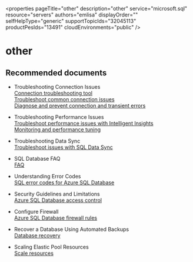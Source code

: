 <properties
	pageTitle="other"
	description="other"
	service="microsoft.sql"
	resource="servers"
	authors="emlisa"
	displayOrder=""
	selfHelpType="generic"
	supportTopicIds="32045113"
	productPesIds="13491"​
	cloudEnvironments="public"
/>

# other

## **Recommended documents**

* Troubleshooting Connection Issues<br>
[Connection troubleshooting tool](https://support.microsoft.com/en-us/help/10085/troubleshooting-connectivity-issues-with-microsoft-azure-sql-database/)<br>
[Troubleshoot common connection issues](https://docs.microsoft.com/en-us/azure/sql-database/sql-database-troubleshoot-common-connection-issues/)<br>
[Diagnose and prevent connection and transient errors](https://docs.microsoft.com/en-us/azure/sql-database/sql-database-connectivity-issues/)

* Troubleshooting Performance Issues<br>
[Troubleshoot performance issues with Intelligent Insights](https://docs.microsoft.com/en-us/azure/sql-database/sql-database-intelligent-insights-troubleshoot-performance/)<br>
[Monitoring and performance tuning](https://docs.microsoft.com/en-us/azure/sql-database/sql-database-monitor-tune-overview/)

* Troubleshooting Data Sync<br>
[Troubleshoot issues with SQL Data Sync](https://docs.microsoft.com/en-us/azure/sql-database/sql-database-troubleshoot-data-sync/)

* SQL Database FAQ<br>
[FAQ](https://docs.microsoft.com/en-us/azure/sql-database/sql-database-faq/)

* Understanding Error Codes<br>
[SQL error codes for Azure SQL Database](https://docs.microsoft.com/en-us/azure/sql-database/sql-database-develop-error-messages/)

* Security Guidelines and Limitations<br>
[Azure SQL Database access control](https://docs.microsoft.com/en-us/azure/sql-database/sql-database-control-access/)

* Configure Firewall<br>
[Azure SQL Database firewall rules](https://docs.microsoft.com/en-us/azure/sql-database/sql-database-firewall-configure/)

* Recover a Database Using Automated Backups<br>
[Database recovery](https://docs.microsoft.com/en-us/azure/sql-database/sql-database-recovery-using-backups/)

* Scaling Elastic Pool Resources<br>
[Scale resources](https://docs.microsoft.com/en-us/azure/sql-database/sql-database-elastic-pool-scale/)
